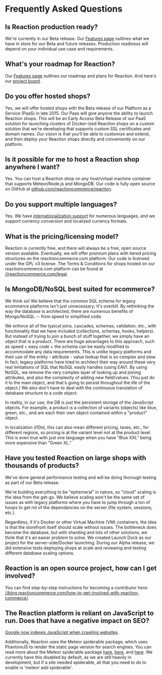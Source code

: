 # Frequently Asked Questions
## Is Reaction production ready?
We're currently in our Beta release. Our [Features page](//reactioncommerce.com/features) outlines what we have in store for our Beta and future releases. Production readiness will depend on your individual use case and requirements. 

## What's your roadmap for Reaction?
Our [Features page](//reactioncommerce.com/features) outlines our roadmap and plans for Reaction. And here's our [project board](//waffle.io/reactioncommerce/reaction).

## Do you offer hosted shops?
Yes, we will offer hosted shops with the Beta release of our Platform as a Service (PaaS) in late 2015. Our Paas will give anyone the ability to launch Reaction shops. This will be an Early Access Beta Release of our PaaS solution for launching clusters of Docker-ized Reaction shops on a custom solution that we're developing that supports custom SSL certificates and domain names. Our vision is that you’ll be able to customize and extend, and then deploy your Reaction shops directly and conveniently on our platform.

## Is it possible for me to host a Reaction shop anywhere I want?
Yes. You can host a Reaction shop on any host/virtual machine container that supports Meteor/Node.js and MongoDB. Our code is fully open source on GitHub at [github.com/reactioncommerce/reaction](//github.com/reactioncommerce/reaction).

## Do you support multiple languages?
Yes. We have [internationalization support](//github.com/reactioncommerce/reaction-core/blob/master/docs/i18n.md) for numerous languages, and we support currency conversion and localized currency formats.

## What is the pricing/licensing model?
Reaction is currently free, and there will always be a free, open source version available. Eventually, we will offer premium plans with tiered pricing structures on the reactioncommerce.com platform. Our code is licensed under the GPL v3 license. The Terms & Conditions for shops hosted on our reactioncommerce.com platform can be found at [//reactioncommerce.com/legal](//reactioncommerce.com/legal).

## Is MongoDB/NoSQL best suited for ecommerce?
We think so! We believe that the common SQL schema for legacy ecommerce platforms isn't just unnecessary; it's overkill. By rethinking the way the database is architected, there are numerous benefits of Mongo/NoSQL -- from speed to simplified code.

We enforce all of the typical joins, cascades, schemas, validation, etc., with functionality that we have included (collections, schemas, hooks, helpers). But instead of trying to join a bunch of stuff together, we simply have an object that is a product. There are huge advantages to this approach, such as speed + easy code + the schema can be easily modified to accommodate any data requirements. This is unlike legacy platforms and their use of the entity - attribute - value lookup that is so complex and slow. In fact, legacy platforms have tried to architect their way around these very real limitations of SQL that NoSQL easily handles (using EAV). By using NoSQL, we remove the very complex layer of looking up and joining attributes, and also the complexity of adding new field/values. (You just do it to the main object, and that's going to persist throughout the life of the object.)  We also don't have to deal with the continuous translation of database structure to a code object.

In reality, in our use, the DB is just the persistent storage of the JavaScript objects. For example, a product is a collection of variants (objects) like blue, green, etc., and are each their own object contained within a "product" object.

In localization (l10n), this can also mean different pricing, taxes, etc., for different regions, so pricing is at the variant level not at the product level.  This is even true with just one language when you have "Blue XXL" being more expensive than "Green XL."

## Have you tested Reaction on large shops with thousands of products?
We've done general performance testing and will be doing thorough testing as part of our Beta release.

We're building everything to be "ephemeral" in nature, so "cloud" scaling is the idea from the get-go. We believe scaling won't be the same set of issues as with legacy platforms where you have to jump through a ton of hoops to get rid of the dependancies on the server (file system, sessions, etc.).

Regardless, if it's Docker or other Virtual Machine (VM) containers, the idea is that the storefront itself should scale without issues. The bottleneck does become the database, but with sharding and lots of other solutions, we think that it's an easier problem to solve. We created Launch Dock as our project for the server-side/Docker launching. During our Alpha release, we did extensive tests deploying shops at scale and reviewing and testing different database scaling options.

## Reaction is an open source project, how can I get involved?
You can find step-by-step instructions for becoming a contributor here: [//blog.reactioncommerce.com/how-to-get-involved-with-reaction-commerce/](//thoughts.reactioncommerce.com/how-to-get-involved-with-reaction-commerce/).

## The Reaction platform is reliant on JavaScript to run. Does that have a negative impact on SEO?
[Google now indexes JavaScript when crawling websites](//googlewebmastercentral.blogspot.com.es/2014/05/understanding-web-pages-better.html).

Additionally, Reaction uses the Meteor spiderable package, which uses PhantomJS to render the static page version for search engines. You can read more about the Meteor spiderable package [here](//docs.meteor.com/#spiderable), [here](//www.meteorpedia.com/read/spiderable/), and [here](//www.eventedmind.com/feed/meteor-the-spiderable-package). We currently have this disabled by default, as we are still heavily in development, but if a site needed spiderable, all that you need to do to enable is 'meteor add spiderable'.
